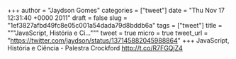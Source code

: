 
+++
author = "Jaydson Gomes"
categories = ["tweet"]
date = "Thu Nov 17 12:31:40 +0000 2011"
draft = false
slug = "1ef3827afbd49fc8e05c001a54dada79d8bddb6a"
tags = ["tweet"]
title = """JavaScript, História e Ci..."""
tweet = true
micro = true
tweet_url = "https://twitter.com/jaydson/status/137145882045988864"
+++
JavaScript, História e Ciência - Palestra Crockford http://t.co/R7FGQjZ4
